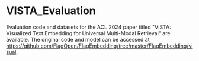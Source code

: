 # VISTA_Evaluation
Evaluation code and datasets for the ACL 2024 paper titled "VISTA: Visualized Text Embedding for Universal Multi-Modal Retrieval" are available. The original code and model can be accessed at https://github.com/FlagOpen/FlagEmbedding/tree/master/FlagEmbedding/visual.
